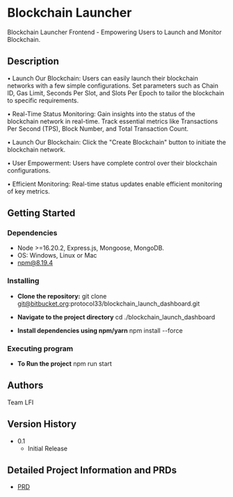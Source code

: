 # Blockchain Launcher

Blockchain Launcher Frontend - Empowering Users to Launch and Monitor Blockchain.

## Description

•  Launch Our Blockchain:
   Users can easily launch their blockchain networks with a few simple configurations.
   Set parameters such as Chain ID, Gas Limit, Seconds Per Slot, and Slots Per Epoch to tailor the blockchain to specific requirements.

•  Real-Time Status Monitoring:
   Gain insights into the status of the blockchain network in real-time.
   Track essential metrics like Transactions Per Second (TPS), Block Number, and Total Transaction Count.

•  Launch Our Blockchain:
   Click the "Create Blockchain" button to initiate the blockchain network.

•  User Empowerment: Users have complete control over their blockchain configurations.

•  Efficient Monitoring: Real-time status updates enable efficient monitoring of key metrics.

## Getting Started

### Dependencies

-   Node >=16.20.2, Express.js, Mongoose, MongoDB.
-   OS: Windows, Linux or Mac
-   npm@8.19.4

### Installing

-   **Clone the repository:**
    git clone git@bitbucket.org:protocol33/blockchain_launch_dashboard.git

-   **Navigate to the project directory**
    cd ./blockchain_launch_dashboard

-   **Install dependencies using npm/yarn**
    npm install --force

### Executing program

-   **To Run the project**
    npm run start


## Authors

 Team LFI

## Version History

-   0.1
    -   Initial Release

## Detailed Project Information and PRDs

-   [PRD](git@bitbucket.org:protocol33/blockchain_launch_dashboard.git)